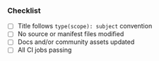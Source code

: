 ### Checklist

* [ ] Title follows `type(scope): subject` convention
* [ ] No source or manifest files modified
* [ ] Docs and/or community assets updated
* [ ] All CI jobs passing